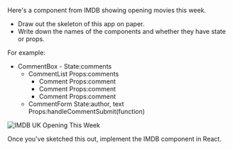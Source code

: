 Here's a component from IMDB showing opening movies this week.

- Draw out the skeleton of this app on paper.
- Write down the names of the components and whether they have state or props.

For example:
- CommentBox - State:comments
  - CommentList Props:comments
    - Comment Props:comment
    - Comment Props:comment
    - Comment Props:comment
  - CommentForm State:author, text Props:handleCommentSubmit(function)

![IMDB UK Opening This Week](https://i.imgur.com/ScItufl.png)

Once you've sketched this out, implement the IMDB component in React.
